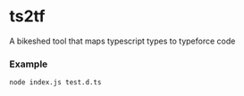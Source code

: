 # ts2tf
A bikeshed tool that maps typescript types to typeforce code

### Example
``` bash
node index.js test.d.ts
```
